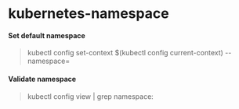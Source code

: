 # kubernetes-namespace


#### Set default namespace
> kubectl config set-context $(kubectl config current-context) --namespace=<name>


#### Validate namespace
> kubectl config view | grep namespace:

